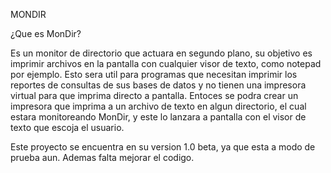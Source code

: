 MONDIR

¿Que es MonDir?

Es un monitor de directorio que actuara en segundo plano, su objetivo es imprimir archivos en la pantalla con cualquier visor de texto, 
como notepad por ejemplo. Esto sera util para programas que necesitan imprimir los reportes de consultas de sus bases de datos y no
tienen una impresora virtual para que imprima directo a pantalla. Entoces se podra crear un impresora que imprima a un archivo de texto
en algun directorio, el cual estara monitoreando MonDir, y este lo lanzara a pantalla con el visor de texto que escoja el usuario.

Este proyecto se encuentra en su version 1.0 beta, ya que esta a modo de prueba aun. Ademas falta mejorar el codigo.
